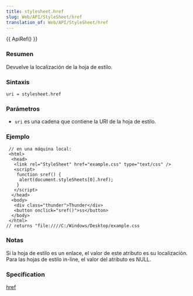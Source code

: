 ```yaml
---
title: stylesheet.href
slug: Web/API/StyleSheet/href
translation_of: Web/API/StyleSheet/href
---
```

{{ ApiRef() }}

### Resumen

Devuelve la localización de la hoja de estilo.

### Sintaxis

    uri = stylesheet.href

### Parámetros

- `uri` es una cadena que contiene la URI de la hoja de estilo.

### Ejemplo

     // en una máquina local:
     <html>
      <head>
       <link rel="StyleSheet" href="example.css" type="text/css" />
       <script>
        function sref() {
         alert(document.styleSheets[0].href);
        }
       </script>
      </head>
      <body>
       <div class="thunder">Thunder</div>
       <button onclick="sref()">ss</button>
      </body>
     </html>
    // returns "file:////C:/Windows/Desktop/example.css

### Notas

Si la hoja de estilo es un enlace, el valor de este atributo es su localización. Para las hojas de estilo in-line, el valor del atributo es NULL.

### Specification

[href](http://www.w3.org/TR/2000/REC-DOM-Level-2-Style-20001113/stylesheets.html#StyleSheets-StyleSheet-href)
